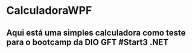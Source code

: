 # CalculadoraWPF
## Aqui está uma simples calculadora como teste para o bootcamp da DIO GFT #Start3 .NET
